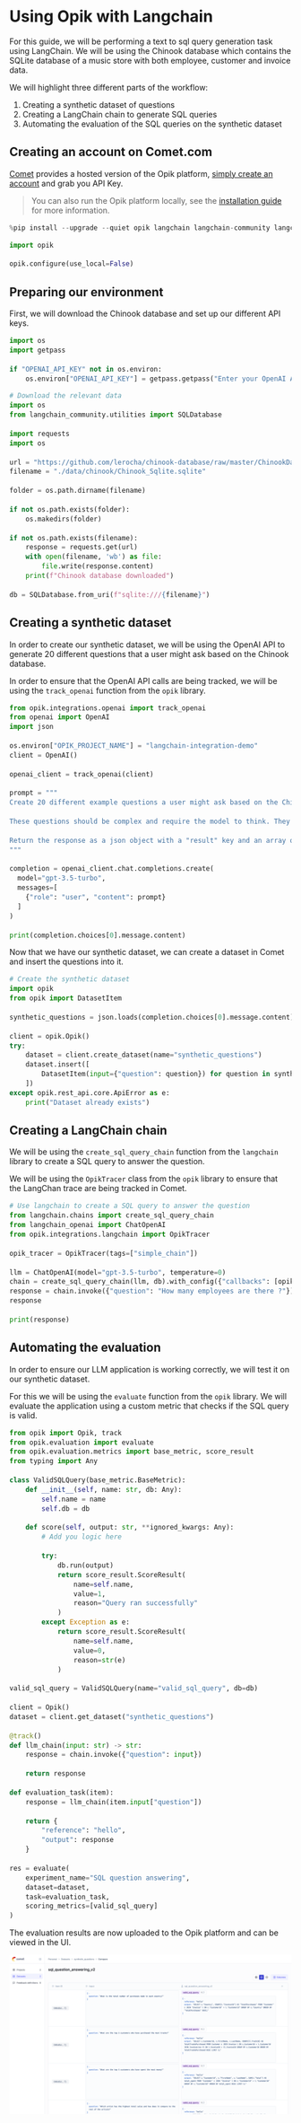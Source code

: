 # Using Opik with Langchain

For this guide, we will be performing a text to sql query generation task using LangChain. We will be using the Chinook database which contains the SQLite database of a music store with both employee, customer and invoice data.

We will highlight three different parts of the workflow:

1. Creating a synthetic dataset of questions
2. Creating a LangChain chain to generate SQL queries
3. Automating the evaluation of the SQL queries on the synthetic dataset

## Creating an account on Comet.com

[Comet](https://www.comet.com/site?from=llm&utm_source=opik&utm_medium=colab&utm_content=langchain) provides a hosted version of the Opik platform, [simply create an account](https://www.comet.com/signup?from=llm&utm_source=opik&utm_medium=colab&utm_content=langchain) and grab you API Key.

> You can also run the Opik platform locally, see the [installation guide](https://www.comet.com/docs/opik/self-host/overview/?from=llm&utm_source=opik&utm_medium=colab&utm_content=langchain) for more information.


```python
%pip install --upgrade --quiet opik langchain langchain-community langchain-openai
```


```python
import opik

opik.configure(use_local=False)
```

## Preparing our environment

First, we will download the Chinook database and set up our different API keys.


```python
import os
import getpass

if "OPENAI_API_KEY" not in os.environ:
    os.environ["OPENAI_API_KEY"] = getpass.getpass("Enter your OpenAI API key: ")
```


```python
# Download the relevant data
import os
from langchain_community.utilities import SQLDatabase

import requests
import os

url = "https://github.com/lerocha/chinook-database/raw/master/ChinookDatabase/DataSources/Chinook_Sqlite.sqlite"
filename = "./data/chinook/Chinook_Sqlite.sqlite"

folder = os.path.dirname(filename)

if not os.path.exists(folder):
    os.makedirs(folder)

if not os.path.exists(filename):
    response = requests.get(url)
    with open(filename, 'wb') as file:
        file.write(response.content)
    print(f"Chinook database downloaded")
    
db = SQLDatabase.from_uri(f"sqlite:///{filename}")
```

## Creating a synthetic dataset

In order to create our synthetic dataset, we will be using the OpenAI API to generate 20 different questions that a user might ask based on the Chinook database.

In order to ensure that the OpenAI API calls are being tracked, we will be using the `track_openai` function from the `opik` library.


```python
from opik.integrations.openai import track_openai
from openai import OpenAI
import json

os.environ["OPIK_PROJECT_NAME"] = "langchain-integration-demo"
client = OpenAI()

openai_client = track_openai(client)

prompt = """
Create 20 different example questions a user might ask based on the Chinook Database.

These questions should be complex and require the model to think. They should include complex joins and window functions to answer.

Return the response as a json object with a "result" key and an array of strings with the question.
"""

completion = openai_client.chat.completions.create(
  model="gpt-3.5-turbo",
  messages=[
    {"role": "user", "content": prompt}
  ]
)

print(completion.choices[0].message.content)
```

Now that we have our synthetic dataset, we can create a dataset in Comet and insert the questions into it.


```python
# Create the synthetic dataset
import opik
from opik import DatasetItem

synthetic_questions = json.loads(completion.choices[0].message.content)["result"]

client = opik.Opik()
try:
    dataset = client.create_dataset(name="synthetic_questions")
    dataset.insert([
        DatasetItem(input={"question": question}) for question in synthetic_questions
    ])
except opik.rest_api.core.ApiError as e:
    print("Dataset already exists")
```

## Creating a LangChain chain

We will be using the `create_sql_query_chain` function from the `langchain` library to create a SQL query to answer the question.

We will be using the `OpikTracer` class from the `opik` library to ensure that the LangChan trace are being tracked in Comet.


```python
# Use langchain to create a SQL query to answer the question
from langchain.chains import create_sql_query_chain
from langchain_openai import ChatOpenAI
from opik.integrations.langchain import OpikTracer

opik_tracer = OpikTracer(tags=["simple_chain"])

llm = ChatOpenAI(model="gpt-3.5-turbo", temperature=0)
chain = create_sql_query_chain(llm, db).with_config({"callbacks": [opik_tracer]})
response = chain.invoke({"question": "How many employees are there ?"})
response

print(response)
```

## Automating the evaluation

In order to ensure our LLM application is working correctly, we will test it on our synthetic dataset.

For this we will be using the `evaluate` function from the `opik` library. We will evaluate the application using a custom metric that checks if the SQL query is valid.


```python
from opik import Opik, track
from opik.evaluation import evaluate
from opik.evaluation.metrics import base_metric, score_result
from typing import Any

class ValidSQLQuery(base_metric.BaseMetric):
    def __init__(self, name: str, db: Any):
        self.name = name
        self.db = db

    def score(self, output: str, **ignored_kwargs: Any):
        # Add you logic here

        try:
            db.run(output)
            return score_result.ScoreResult(
                name=self.name,
                value=1,
                reason="Query ran successfully"
            )
        except Exception as e:
            return score_result.ScoreResult(
                name=self.name,
                value=0,
                reason=str(e)
            )

valid_sql_query = ValidSQLQuery(name="valid_sql_query", db=db)

client = Opik()
dataset = client.get_dataset("synthetic_questions")

@track()
def llm_chain(input: str) -> str:
    response = chain.invoke({"question": input})
    
    return response

def evaluation_task(item):
    response = llm_chain(item.input["question"])

    return {
        "reference": "hello",
        "output": response
    }

res = evaluate(
    experiment_name="SQL question answering",
    dataset=dataset,
    task=evaluation_task,
    scoring_metrics=[valid_sql_query]
)
```

The evaluation results are now uploaded to the Opik platform and can be viewed in the UI.

![LangChain Evaluation](https://raw.githubusercontent.com/comet-ml/opik/main/apps/opik-documentation/documentation/static/img/cookbook/langchain_cookbook.png)



